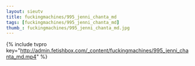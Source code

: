 ```yaml
--- 
layout: sieutv
title: fuckingmachines/995_jenni_chanta_md
tags: [fuckingmachines/995_jenni_chanta_md]
thumb_: fuckingmachines/995_jenni_chanta_md.jpg
---
```

{% include tvpro key="http://admin.fetishbox.com/_content/fuckingmachines/995_jenni_chanta_md.mp4" %} 
